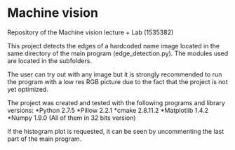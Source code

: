 # Machine vision
Repository of the Machine vision lecture + Lab (1535382)

This project detects the edges of a hardcoded name image located in the same directory of the main program (edge_detection.py). The modules used are located in the subfolders. 

The user can try out with any image but it is strongly recommended to run the program with a low res RGB picture due to the fact that the project is not yet optimized.

The project was created and tested with the following programs and library versions:
*Python 2.7.5
*Pillow 2.2.1
*cmake 2.8.11.2
*Matplotlib 1.4.2
*Numpy 1.9.0
(All of them in 32 bits version)

If the histogram plot is requested, it can be seen by uncommenting the last part of the main program.
